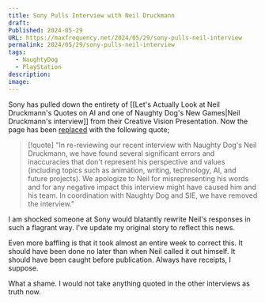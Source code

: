 ```yaml
---
title: Sony Pulls Interview with Neil Druckmann
draft: 
Published: 2024-05-29
URL: https://maxfrequency.net/2024/05/29/sony-pulls-neil-interview
permalink: 2024/05/29/sony-pulls-neil-interview
tags:
  - NaughtyDog
  - PlayStation
description: 
image:
---
```

Sony has pulled down the entirety of [[Let's Actually Look at Neil Druckmann's Quotes on AI and one of Naughty Dog's New Games|Neil Druckmann's interview]] from their Creative Vision Presentation. Now the page has been [replaced](https://www.sony.com/en/SonyInfo/creative-entertainment-vision/interview/2.html) with the following quote;

> [!quote]
> "In re-reviewing our recent interview with Naughty Dog's Neil Druckmann, we have found several significant errors and inaccuracies that don't represent his perspective and values (including topics such as animation, writing, technology, AI, and future projects). We apologize to Neil for misrepresenting his words and for any negative impact this interview might have caused him and his team. In coordination with Naughty Dog and SIE, we have removed the interview."

I am shocked someone at Sony would blatantly rewrite Neil's responses in such a flagrant way. I've update my original story to reflect this news. 

Even more baffling is that it took almost an entire week to correct this. It should have been done no later than when Neil called it out himself. It should have been caught before publication. Always have receipts, I suppose.

What a shame. I would not take anything quoted in the other interviews as truth now.